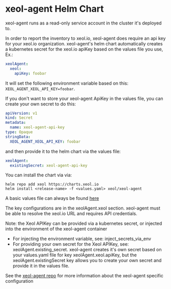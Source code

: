 # xeol-agent Helm Chart

xeol-agent runs as a read-only service account in the cluster it's deployed to.

In order to report the inventory to xeol.io, xeol-agent does require an api key for your xeol.io organization.
xeol-agent's helm chart automatically creates a kubernetes secret for the xeol.io apiKey
based on the values file you use, Ex.:

```yaml
xeolAgent:
  xeol:
    apiKey: foobar
```

It will set the following environment variable based on this: `XEOL_AGENT_XEOL_API_KEY=foobar`.

If you don't want to store your xeol-agent ApiKey in the values file, you can create your own secret to do this:

```yaml
apiVersion: v1
kind: Secret
metadata:
  name: xeol-agent-api-key
type: Opaque
stringData:
  XEOL_AGENT_XEOL_API_KEY: foobar
```

and then provide it to the helm chart via the values file:

```yaml
xeolAgent:
  existingSecret: xeol-agent-api-key
```

You can install the chart via via:

```
helm repo add xeol https://charts.xeol.io
helm install <release-name> -f <values.yaml> xeol/xeol-agent
```

A basic values file can always be found [here](https://github.com/xeol-io/xeol-charts/tree/master/stable/xeol-agent/values.yaml)

The key configurations are in the xeolAgent.xeol section. xeol-agent must be able to resolve the xeol.io URL and requires API credentials.

Note: the Xeol APIKey can be provided via a kubernetes secret, or injected into the environment of the xeol-agent container
* For injecting the environment variable, see: inject_secrets_via_env
* For providing your own secret for the Xeol APIKey, see: xeolAgent.existing_secret. xeol-agent creates it's own secret based on your values.yaml file for key xeolAgent.xeol.apiKey, but the xeolAgent.existingSecret key allows you to create your own secret and provide it in the values file.

See the [xeol-agent repo](https://github.com/xeol-io/xeol-agent) for more information about the xeol-agent specific configuration
